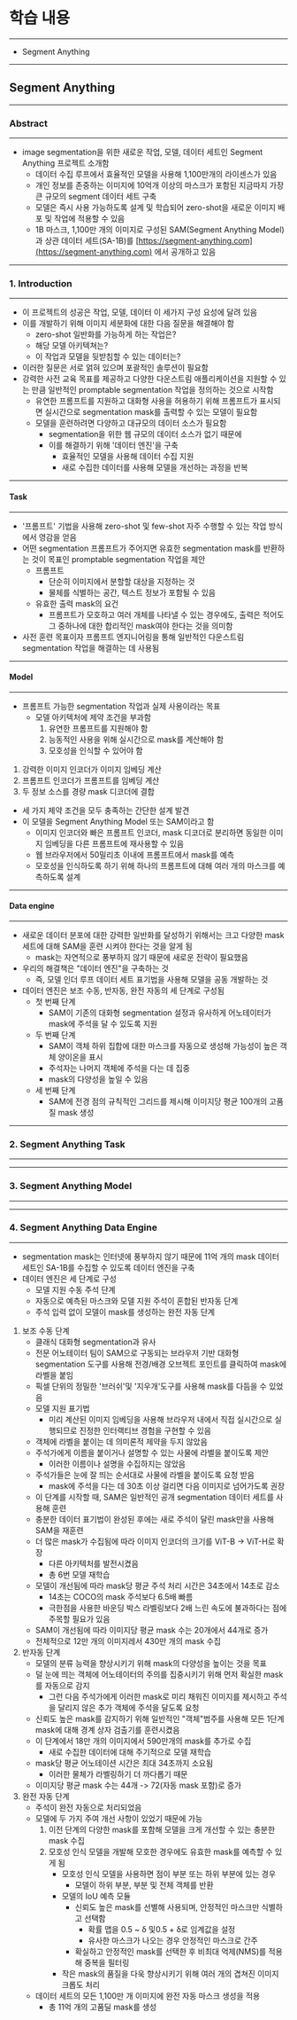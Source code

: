# 학습 내용

---

- Segment Anything

---

## Segment Anything

---

### Abstract

---

  - image segmentation을 위한 새로운 작업, 모델, 데이터 세트인 Segment Anything 프로젝트 소개함
    - 데이터 수집 루프에서 효율적인 모델을 사용해 1,100만개의 라이센스가 있음
    - 개인 정보를 존중하는 이미지에 10억개 이상의 마스크가 포함된 지금따지 가장 큰 규모의 segment 데이터 세트 구축
    - 모델은 즉시 사용 가능하도록 설계 및 학습되어 zero-shot을 새로운 이미지 배포 및 작업에 적용할 수 있음
    - 1B 마스크, 1,100만 개의 이미지로 구성된 SAM(Segment Anything Model)과 상관 데이터 세트(SA-1B)를 [https://segment-anything.com](https://segment-anything.com) 에서 공개하고 있음

---

### 1. Introduction

---

  - 이 프로젝트의 성공은 작업, 모델, 데이터 이 세가지 구성 요성에 달려 있음
  - 이를 개발하기 위해 이미지 세분화에 대한 다음 질문을 해결해야 함
    - zero-shot 일반화를 가능하게 하는 작업은?
    - 해당 모델 아키텍쳐는?
    - 이 작업과 모델을 뒷받침할 수 있는 데이터는?
  - 이러한 질문은 서로 얽혀 있으며 포괄적인 솔루션이 필요함
  - 강력한 사전 교육 목표를 제공하고 다양한 다운스트림 애플리케이션을 지원할 수 있는 만큼 일반적인 promptable segmentation 작업을 정의하는 것으로 시작함
    - 유연한 프롬프트를 지원하고 대화형 사용을 허용하기 위해 프롬프트가 표시되면 실시간으로 segmentation mask를 출력할 수 있는 모델이 필요함
    - 모델을 훈련하려면 다양하고 대규모의 데이터 소스가 필요함
      - segmentation을 위한 웹 규모의 데이터 소스가 없기 때문에
      - 이를 해결하기 위해 '데이터 엔진'을 구축
        - 효율적인 모델을 사용해 데이터 수집 지원
        - 새로 수집한 데이터를 사용해 모델을 개선하는 과정을 반복

---

#### Task

---

  - '프롬프트' 기법을 사용해 zero-shot 및 few-shot 자주 수행할 수 있는 작업 방식에서 영감을 얻음
  - 어떤 segmentation 프롬프트가 주어지면 유효한 segmentation mask를 반환하는 것이 목표인 promptable segmentation 작업을 제안
    - 프롬프트
      - 단순히 이미지에서 분할할 대상을 지정하는 것
      - 물체를 식별하는 공간, 텍스트 정보가 포함될 수 있음
    - 유효한 출력 mask의 요건
      - 프롬프트가 모호하고 여러 개체를 나타낼 수 있는 경우에도, 출력은 적어도 그 중하나에 대한 합리적인 mask여야 한다는 것을 의미함
  - 사전 훈련 목표이자 프롬프트 엔지니어링을 통해 일반적인 다운스트림 segmentation 작업을 해결하는 데 사용됨

---

#### Model

---

  - 프롬프트 가능한 segmentation 작업과 실제 사용이라는 목표
    - 모델 아키텍처에 제약 조건을 부과함
      1. 유연한 프롬프트를 지원해야 함
      2. 능동적인 사용을 위해 실시간으로 mask를 계산해야 함
      3. 모호성을 인식할 수 있어야 함
  1. 강력한 이미지 인코더가 이미지 임베딩 계산
  2. 프롬프트 인코더가 프롬프트를 임베딩 계산
  3. 두 정보 소스를 경량 mask 디코더에 결합
  - 세 가지 제약 조건을 모두 충족하는 간단한 설계 발견
  - 이 모델을 Segment Anything Model 또는 SAM이라고 함
    - 이미지 인코더와 빠은 프롬프트 인코더, mask 디코더로 분리하면 동일한 이미지 임베딩을 다른 프롬프트에 재사용할 수 있음
    - 웹 브라우저에서 50밀리초 이내에 프롬프트에서 mask를 예측
    - 모호성을 인식하도록 하기 위해 하나의 프롬프트에 대해 여러 개의 마스크를 예측하도록 설계 

---

#### Data engine

---

  - 새로운 데이터 분포에 대한 강력한 일반화를 달성하기 위해서는 크고 다양한 mask 세트에 대해 SAM을 훈련 시켜야 한다는 것을 알게 됨
    - mask는 자연적으로 풍부하지 않기 때문에 새로운 전략이 필요했음
  - 우리의 해결책은 "데이터 엔진"을 구축하는 것
    - 즉, 모델 인더 루프 데이터 세트 표기법을 사용해 모델을 공동 개발하는 것
  - 데이터 엔진은 보조 수동, 반자동, 완전 자동의 세 단계로 구성됨
    - 첫 번째 단계
      - SAM이 기존의 대화형 segmentation 설정과 유사하게 어노테이터가 mask에 주석을 달 수 있도록 지원
    - 두 번째 단계
      - SAM이 객체 하위 집합에 대한 마스크를 자동으로 생성해 가능성이 높은 객체 양이온을 표시
      - 주석자는 나머지 객체에 주석을 다는 데 집중
      - mask의 다양성을 높일 수 있음
    - 세 번째 단계
      - SAM에 전경 점의 규칙적인 그리드를 제시해 이미지당 평균 100개의 고품질 mask 생성

---

### 2. Segment Anything Task

---



---

### 3. Segment Anything Model

---



---

### 4. Segment Anything Data Engine

---

  - segmentation mask는 인터넷에 풍부하지 않기 때문에 11억 개의 mask 데이터 세트인 SA-1B를 수집할 수 있도록 데이터 엔진을 구축
  - 데이터 엔진은 세 단계로 구성
    - 모델 지원 수동 주석 단계
    - 자동으로 예측된 마스크와 모델 지원 주석이 혼합된 반자동 단계
    - 주석 입력 없이 모델이 mask를 생성하는 완전 자동 단계
  1. 보조 수동 단계
     - 클래식 대화형 segmentation과 유사
     - 전문 어노테이터 팀이 SAM으로 구동되는 브라우저 기반 대화형 segmentation 도구를 사용해 전경/배경 오브젝트 포인트를 클릭하여 mask에 라벨을 붙임
     - 픽셀 단위의 정밀한 '브러쉬'및 '지우개'도구를 사용해 mask를 다듬을 수 있었음
     - 모델 지원 표기법
       - 미리 계산된 이미지 임베딩을 사용해 브라우저 내에서 직접 실시간으로 실행되므로 진정한 인터랙티브 경험을 구현할 수 있음
     - 객체에 라벨을 붙이는 데 의미론적 제약을 두지 않았음
     - 주석가에게 이름을 붙이거나 설명할 수 있는 사물에 라벨을 붙이도록 제안
       - 이러한 이름이나 설명을 수집하지는 않았음
     - 주석가들은 눈에 잘 띄는 순서대로 사물에 라벨을 붙이도록 요청 받음
       - mask에 주석을 다는 데 30초 이상 걸리면 다음 이미지로 넘어가도록 권장
     - 이 단계를 시작할 때, SAM은 일반적인 공개 segmentation 데이터 세트를 사용해 훈련
     - 충분한 데이터 표기법이 완성된 후에는 새로 주석이 달린 mask만을 사용해 SAM을 재훈련
     - 더 많은 mask가 수집됨에 따라 이미지 인코더의 크기를 ViT-B -> ViT-H로 확장
       - 다른 아키텍처를 발전시켰음
       - 총 6번 모델 재학습
     - 모델이 개선됨에 따라 mask당 평균 주석 처리 시간은 34초에서 14초로 감소
       - 14초는 COCO의 mask 주석보다 6.5배 빠름
       - 극한점을 사용한 바운딩 박스 라벨링보다 2배 느린 속도에 불과하다는 점에 주목할 필요가 있음
     - SAM이 개선됨에 따라 이미지당 평균 mask 수는 20개에서 44개로 증가
     - 전체적으로 12만 개의 이미지레서 430만 개의 mask 수집
  2. 반자동 단계
     - 모델의 분류 능력을 향상시키기 위해  mask의 다양성을 높이는 것을 목표
     - 덜 눈에 띄는 객체에 어노테이터의 주의를 집중시키기 위해 먼저 확실한 mask를 자동으로 감지
       - 그런 다음 주석가에게 이러한 mask로 미리 채워진 이미지를 제시하고 주석을 달리지 않은 추가 객체에 주석을 달도록 요청
     - 신뢰도 높은 mask를 감지하기 위해 일반적인 "객체"범주를 사용해 모든 1단계 mask에 대해 경계 상자 검출기를 훈련시켰음
     - 이 단계에서 18만 개의 이미지에서 590만개의 mask를 추가로 수집
       - 새로 수집한 데이터에 대해 주기적으로 모델 재학습
     - mask당 평균 어노테이션 시간은 최대 34초까지 소요됨
       - 이러한 물체가 라벨링하기 더 까다롭기 때문
     - 이미지당 평균 mask 수는 44개 -> 72(자동 mask 포함)로 증가
  3. 완전 자동 단계
     - 주석이 완전 자동으로 처리되었음
     - 모델에 두 가지 주여 개선 사항이 있었기 때문에 가능
       1. 이전 단계의 다양한 mask를 포함해 모델을 크게 개선할 수 있는 충분한 mask 수집
       2. 모호성 인식 모델을 개발해 모호한 경우에도 유효한 mask를 예측할 수 있게 됨
          - 모호성 인식 모델을 사용하면 점이 부분 또는 하위 부분에 있는 경우
            - 모델이 하위 부분, 부분 및 전체 객체를 반환
          - 모델의 IoU 예측 모듈
            - 신뢰도 높은 mask를 선별해 사용되며, 안정적인 마스크만 식별하고 선택함
              - 확률 맵을 0.5 ~ δ 및0.5 + δ로 임계값을 설정
              - 유사한 마스크가 나오는 경우 안정적인 마스크로 간주
            - 확실하고 안정적인 mask를 선택한 후 비최대 억제(NMS)를 적용해 중복을 필터링
          - 작은 mask의 품질을 다욱 향상시키기 위해 여러 개의 겹쳐진 이미지 크롭도 처리
     - 데이터 세트의 모든 1,100만 개 이미지에 완전 자동 마스크 생성을 적용
       - 총 11억 개의 고품딜 mask를 생성 
